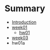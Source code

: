 # Summary

* [Introduction](README.md)
* [week01](week01/week01.md)
   * [hw01](week01/hw01.md)
* [week03](week03/week03.md)
* hw01a

